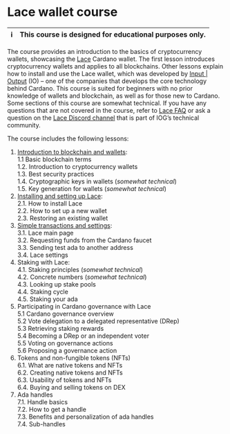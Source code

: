 
# Lace wallet course 

| :information_source: | This course is designed for educational purposes only. |  
|----------------------|:-------------------------------------------------------|  

The course provides an introduction to the basics of cryptocurrency wallets, showcasing the [Lace](https://www.lace.io/) Cardano wallet. The first lesson introduces cryptocurrency wallets and applies to all blockchains. Other lessons explain how to install and use the Lace wallet, which was developed by [Input | Output](https://iohk.io/) (IO) – one of the companies that develops the core technology behind Cardano. This course is suited for beginners with no prior knowledge of wallets and blockchain, as well as for those new to Cardano. Some sections of this course are somewhat technical. If you have any questions that are not covered in the course, refer to [Lace FAQ](https://www.lace.io/faq) or ask a question on the [Lace Discord channel](https://discord.com/invite/Qq5vNTg9PT) that is part of IOG’s technical community. 

The course includes the following lessons:

1. [Introduction to blockchain and wallets](https://github.com/iohkedu/cardano-education-program/tree/lace-course/lace-course/01-lesson/01-Introduction-to-blockchain-and-wallets.md):   
  1.1 Basic blockchain terms   
  1.2. Introduction to cryptocurrency wallets    
  1.3. Best security practices   
  1.4. Cryptographic keys in wallets (*somewhat technical*)  
  1.5. Key generation for wallets (*somewhat technical*)  
2. [Installing and setting up Lace](https://github.com/iohkedu/cardano-education-program/tree/lace-course/lace-course/02-lesson/02-Installing-and-setting-up-Lace.md):   
  2.1. How to install Lace  
  2.2. How to set up a new wallet   
  2.3. Restoring an existing wallet   
3. [Simple transactions and settings](https://github.com/iohkedu/cardano-education-program/tree/lace-course/lace-course/03-lesson/03-Simple-transactions-and-settings.md):   
  3.1. Lace main page   
  3.2. Requesting funds from the Cardano faucet  
  3.3. Sending test ada to another address   
  3.4. Lace settings   
4. Staking with Lace:   
  4.1. Staking principles (*somewhat technical*)  
  4.2. Concrete numbers (*somewhat technical*)  
  4.3. Looking up stake pools   
  4.4. Staking cycle   
  4.5. Staking your ada   
5. Participating in Cardano governance with Lace  
  5.1 Cardano governance overview  
  5.2 Vote delegation to a delegated representative (DRep)  
  5.3 Retrieving staking rewards  
  5.4 Becoming a DRep or an independent voter  
  5.5 Voting on governance actions  
  5.6 Proposing a governance action  
6. Tokens and non-fungible tokens (NFTs)   
  6.1. What are native tokens and NFTs   
  6.2. Creating native tokens and NFTs   
  6.3. Usability of tokens and NFTs   
  6.4. Buying and selling tokens on DEX   
7. Ada handles   
  7.1. Handle basics   
  7.2. How to get a handle   
  7.3. Benefits and personalization of ada handles      
  7.4. Sub-handles    
